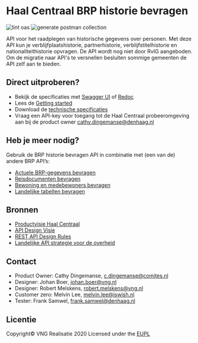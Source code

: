 # Haal Centraal BRP historie bevragen

![lint oas](https://github.com/BRP-API/Haal-Centraal-BRP-historie-bevragen/workflows/lint-oas/badge.svg)
![generate postman collection](https://github.com/BRP-API/Haal-Centraal-BRP-historie-bevragen/workflows/generate-postman-collection/badge.svg)

API voor het raadplegen van historische gegevens over personen. Met deze API kun je verblijfplaatshistorie, partnerhistorie, verblijfstitelhistorie en nationaliteithistorie opvragen. De API wordt nog niet door RvIG aangeboden. Om de migratie naar API's te versnellen besluiten sommige gemeenten de API zelf aan te bieden.  

## Direct uitproberen?
* Bekijk de specificaties met [Swagger UI](https://vng-realisatie.github.io/Haal-Centraal-BRP-historie-bevragen/swagger-ui) of [Redoc](https://vng-realisatie.github.io/Haal-Centraal-BRP-historie-bevragen/redoc)
* Lees de [Getting started](https://vng-realisatie.github.io/Haal-Centraal-BRP-historie-bevragen/getting-started)
* Download de [technische specificaties](https://github.com/BRP-API/Haal-Centraal-BRP-historie-bevragen/blob/master/specificatie/genereervariant/openapi.yaml)
* Vraag een API-key voor toegang tot de Haal Centraal probeeromgeving aan bij de product owner [cathy.dingemanse@denhaag.nl](mailto:cathy.dingemanse@denhaag.nl)

## Heb je meer nodig? 
Gebruik de BRP historie bevragen API in combinatie met (een van de) andere BRP API’s:

* [Actuele BRP-gegevens bevragen](https://BRP-API.github.io/Haal-Centraal-BRP-bevragen)
* [Reisdocumenten bevragen](https://BRP-API.github.io/Haal-Centraal-Reisdocumenten-bevragen)
* [Bewoning en medebewoners bevragen](https://BRP-API.github.io/Haal-Centraal-BRP-bewoning)
* [Landelijke tabellen bevragen](https://BRP-API.github.io/Haal-Centraal-BRP-tabellen-bevragen)

## Bronnen

* [Productvisie Haal Centraal](https://vng-realisatie.github.io/Haal-Centraal)
* [API Design Visie](https://github.com/Geonovum/KP-APIs/blob/master/Werkgroep%20API%20design%20visie/API%20Design%20Visie.md)
* [REST API Design Rules](https://docs.geostandaarden.nl/api/API-Designrules/)
* [Landelijke API strategie voor de overheid](https://geonovum.github.io/KP-APIs/)

## Contact

* Product Owner: Cathy Dingemanse, [c.dingemanse@comites.nl](mailto:c.dingemanse@comites.nl)
* Designer: Johan Boer, [johan.boer@vng.nl](mailto:johan.boer@vng.nl)
* Designer: Robert Melskens, [robert.melskens@vng.nl](mailto:robert.melskens@vng.nl)
* Customer zero: Melvin Lee, [melvin.lee@iswish.nl](mailto:melvin.lee@iswish.nl)
* Tester: Frank Samwel, [frank.samwel@denhaag.nl](mailto:frank.samwel@rvig.nl)

## Licentie

Copyright&copy; VNG Realisatie 2020
Licensed under the [EUPL](https://github.com/BRP-API/Haal-Centraal-BRP-historie-bevragen/blob/master/LICENCE.md)
